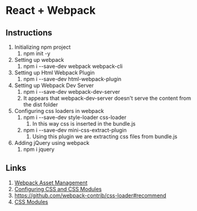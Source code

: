 # React + Webpack

## Instructions

1. Initializing npm project
   1. npm init -y
2. Setting up webpack
   1. npm i --save-dev webpack webpack-cli
3. Setting up Html Webpack Plugin
   1. npm i --save-dev html-webpack-plugin
4. Setting up Webpack Dev Server
   1. npm i --save-dev webpack-dev-server
   2. It appears that webpack-dev-server doesn't serve the content from the dist folder
5. Configuring css loaders in webpack
   1. npm i --save-dev style-loader css-loader
      1. In this way css is inserted in the bundle.js
   2. npm i --save-dev mini-css-extract-plugin
      1. Using this plugin we are extracting css files from bundle.js
6. Adding jQuery using webpack
   1. npm i jquery

## Links

1. [Webpack Asset Management](https://webpack.js.org/guides/asset-management/)
2. [Configuring CSS and CSS Modules](https://blog.jakoblind.no/css-modules-webpack/)
3. https://github.com/webpack-contrib/css-loader#recommend
4. [CSS Modules](https://css-tricks.com/css-modules-part-1-need/)

